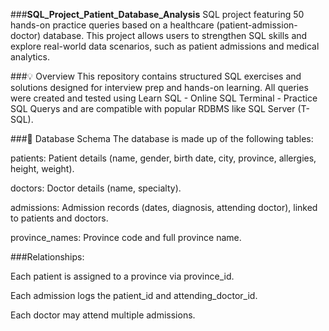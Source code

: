 ###**SQL_Project_Patient_Database_Analysis**
SQL project featuring 50 hands-on practice queries based on a healthcare (patient-admission-doctor) database.
This project allows users to strengthen SQL skills and explore real-world data scenarios, such as patient admissions and medical analytics.

###💡 Overview
This repository contains structured SQL exercises and solutions designed for interview prep and hands-on learning.
All queries were created and tested using Learn SQL - Online SQL Terminal - Practice SQL Querys and are compatible with popular RDBMS like SQL Server (T-SQL).

###🏥 Database Schema
The database is made up of the following tables:

patients: Patient details (name, gender, birth date, city, province, allergies, height, weight).

doctors: Doctor details (name, specialty).

admissions: Admission records (dates, diagnosis, attending doctor), linked to patients and doctors.

province_names: Province code and full province name.

###Relationships:

Each patient is assigned to a province via province_id.

Each admission logs the patient_id and attending_doctor_id.

Each doctor may attend multiple admissions.
